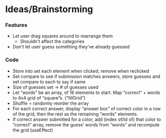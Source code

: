 # Ideas/Brainstorming

### Features
- Let user drag squares around to rearrange them
    - Shouldn't affect the categories
- Don't let user guess something they've already guessed

### Code
- Store into set each element when clicked, remove when reclicked
- Set compare to see if submission matches answers, store guesses and set compare to each to 
say if same
- Size of guesses set -> # of guesses used
- Let “words” be an array, of 16 elements to start. Map “correct” + words to 4x4 grid of 
“square”s. (“fillGrid”)
- Shuffle = randomly reorder the array
- For each correct answer, display “answer box” of correct color in a row of the grid, then the 
rest as the remaining “words” elements.
- If correct answer submitted for a color, add (index of/Id of) that color to “correct” array, 
remove the guess’ words from “words” and recompute the grid (useEffect)